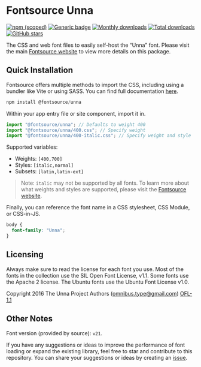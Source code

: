 # Fontsource Unna

[![npm (scoped)](https://img.shields.io/npm/v/@fontsource/unna?color=brightgreen)](https://www.npmjs.com/package/@fontsource/unna) [![Generic badge](https://img.shields.io/badge/fontsource-passing-brightgreen)](https://github.com/fontsource/fontsource) [![Monthly downloads](https://badgen.net/npm/dm/@fontsource/unna)](https://github.com/fontsource/fontsource) [![Total downloads](https://badgen.net/npm/dt/@fontsource/unna)](https://github.com/fontsource/fontsource) [![GitHub stars](https://img.shields.io/github/stars/fontsource/fontsource.svg?style=social&label=Star)](https://github.com/fontsource/fontsource/stargazers)

The CSS and web font files to easily self-host the “Unna” font. Please visit the main [Fontsource website](https://fontsource.org/fonts/unna) to view more details on this package.

## Quick Installation

Fontsource offers multiple methods to import the CSS, including using a bundler like Vite or using SASS. You can find full documentation [here](https://fontsource.org/docs/getting-started/introduction).

```javascript
npm install @fontsource/unna
```

Within your app entry file or site component, import it in.

```javascript
import "@fontsource/unna"; // Defaults to weight 400
import "@fontsource/unna/400.css"; // Specify weight
import "@fontsource/unna/400-italic.css"; // Specify weight and style
```

Supported variables:
- Weights: `[400,700]`
- Styles: `[italic,normal]`
- Subsets: `[latin,latin-ext]`

> Note: `italic` may not be supported by all fonts. To learn more about what weights and styles are supported, please visit the [Fontsource website](https://fontsource.org/fonts/unna).

Finally, you can reference the font name in a CSS stylesheet, CSS Module, or CSS-in-JS.

```css
body {
  font-family: "Unna";
}
```

## Licensing
Always make sure to read the license for each font you use. Most of the fonts in the collection use the SIL Open Font License, v1.1. Some fonts use the Apache 2 license. The Ubuntu fonts use the Ubuntu Font License v1.0.

Copyright 2016 The Unna Project Authors (omnibus.type@gmail.com)
[OFL-1.1](http://scripts.sil.org/OFL)

## Other Notes
Font version (provided by source): `v21`.

If you have any suggestions or ideas to improve the performance of font loading or expand the existing library, feel free to star and contribute to this repository. You can share your suggestions or ideas by creating an [issue](https://github.com/fontsource/fontsource/issues).